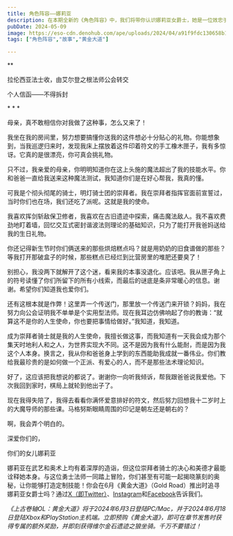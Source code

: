 ```yaml
---
title: 角色阵容——娜莉亚
description: 在本期全新的《角色阵容》中，我们将带你认识娜莉亚女爵士，她是一位效忠于明灯骑士团的光荣骑士！
pubDate: 2024-05-09
image: https://eso-cdn.denohub.com/ape/uploads/2024/04/a91f9fdc130658b1fcfc608a2e92a651.jpg
tags: ["角色阵容","故事","黄金大道"]

---
```


**

拉伦西亚法士收，由艾尔登之根法师公会转交

个人信函——不得拆封

\* \* \*

母亲，真不敢相信你对我做了这种事，怎么又来了！

我坐在我的房间里，努力想要搞懂你送我的这件想必十分贴心的礼物。你能想象到，当我巡逻归来时，发现我床上摆放着这件印着符文的手工橡木匣子，我有多惊讶。它真的是很漂亮，你可真会挑礼物。

只不过，我亲爱的母亲，你明明知道你在这上头施的魔法超出了我的技能水平。你和爸爸一直给我送来这种魔法测试，我知道你们是在好心帮我，我真的懂。

可我是个彻头彻尾的骑士，明灯骑士团的崇拜者。我在崇拜者指挥官面前宣誓过，当时你们也在场，我们还吃了派呢。这就是我的使命。

我喜欢挥剑斩敌保卫修者，我喜欢在古旧遗迹中探索，痛击魔法敌人。我不喜欢费劲地盯着墙，回忆交互式密封谐波法则理论的基础知识，只为了能打开我爸妈送给我的生日礼物。

你还记得新生节时你们俩送来的那些烘焙糕点吗？就是用奶奶的旧食谱做的那些？等我打开那破盒子的时候，那些糕点已经烂到比营房里的堆肥还要臭了！

别担心，我没两下就解开了这个迷，看来我的本事没退化。应该吧。我从匣子角上的符号读懂了你们所留下的所有小线索，而最后的谜底是条非常暖心的信息。谢谢。希望你们知道我也爱你们。

还有这根本就是作弊！这里弄一个传送门，那里放一个传送门来开锁？妈妈，我在努力向公会证明我不单单是个实用型法师。现在我耳边仿佛响起了你的教诲：“就算这不是你的人生使命，你也要把事情给做好。”我知道，我知道。

成为崇拜者骑士就是我的人生使命，我擅长做这事，而我知道有一天我会成为那个集天时地利人和之人，为世界实现大不同。这不是因为我有什么能耐，而是因为我这个人本身。换言之，我从你和爸爸身上学到的东西能助我成就一番伟业。你们教给我最珍贵的是如何做一个正派、有爱心的人，而不是那些法术理论知识。

好了，这应该把我想说的都说了。谢谢你一向听我倾诉，帮我跟爸爸说我爱他。下次我回到家时，棋局上就轮到他出子了。

现在我得失陪了，我得去看看你满怀爱意排好的符文，然后努力回想我十二岁时上的大魔导师的那些课。马格努斯眼睛周围的印记是朝左还是朝右的？

啊，我会弄个明白的。

深爱你们的，

你们的女儿娜莉亚

娜莉亚在武艺和奥术上均有着深厚的造诣，但这位崇拜者骑士的决心和美德才最能诠释她本身。与这位勇士法师一同踏上冒险，你们甚至有可能一起揭晓篆刻的奥秘，让你能够打造定制技能！你会在6月《黄金大道》（Gold
Road）推出时追寻娜莉亚女爵士吗？通过[X（即Twitter）](https://twitter.com/TESOnline)、[Instagram](https://www.instagram.com/elderscrollsonline/)和[Facebook](https://www.facebook.com/elderscrollsonline)告诉我们。

_《上古卷轴OL：黄金大道》将于2024年6月3日登陆PC/Mac，并于2024年6月18日登陆Xbox和PlayStation主机端。立即预购《黄金大道》，即可在章节发售时获得专属的额外奖励，并即刻获得维尔金石遗迹之狼坐骑。千万不要错过！_
